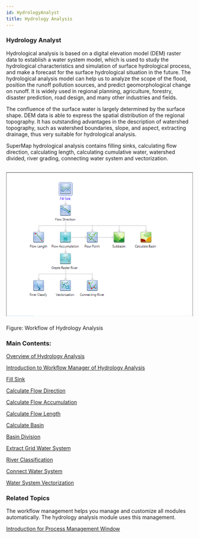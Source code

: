 ```yaml
---
id: HydrologyAnalyst
title: Hydrology Analysis
---
```

### Hydrology Analyst

Hydrological analysis is based on a digital elevation model (DEM) raster data
to establish a water system model, which is used to study the hydrological
characteristics and simulation of surface hydrological process, and make a
forecast for the surface hydrological situation in the future. The
hydrological analysis model can help us to analyze the scope of the flood,
position the runoff pollution sources, and predict geomorphological change on
runoff. It is widely used in regional planning, agriculture, forestry,
disaster prediction, road design, and many other industries and fields.

The confluence of the surface water is largely determined by the surface
shape. DEM data is able to express the spatial distribution of the regional
topography. It has outstanding advantages in the description of watershed
topography, such as watershed boundaries, slope, and aspect, extracting
drainage, thus very suitable for hydrological analysis.

SuperMap hydrological analysis contains filling sinks, calculating flow
direction, calculating length, calculating cumulative water, watershed
divided, river grading, connecting water system and vectorization.

![](img/WorkFlow.png)  
---  
Figure: Workflow of Hydrology Analysis  
  
### Main Contents:

[Overview of Hydrology Analysis](AboutHydrologyAnalyst)

[Introduction to Workflow Manager of Hydrology Analysis](Introduction)

[Fill Sink](FillSink)

[Calculate Flow Direction](CalFlowDirection)

[Calculate Flow Accumulation](CalFlowAcc)

[Calculate Flow Length](CalFlowLength)

[Calculate Basin](CalBasin)

[Basin Division](Watershed)

[Extract Grid Water System](RasterStream)

[River Classification](StreamOrder)

[Connect Water System](StreamLink)

[Water System Vectorization](StreamToLine)

### Related Topics

The workflow management helps you manage and customize all modules automatically. The hydrology analysis module uses this management.

[Introduction for Process Management Window](../UIIntroduct/proceduremanage)
